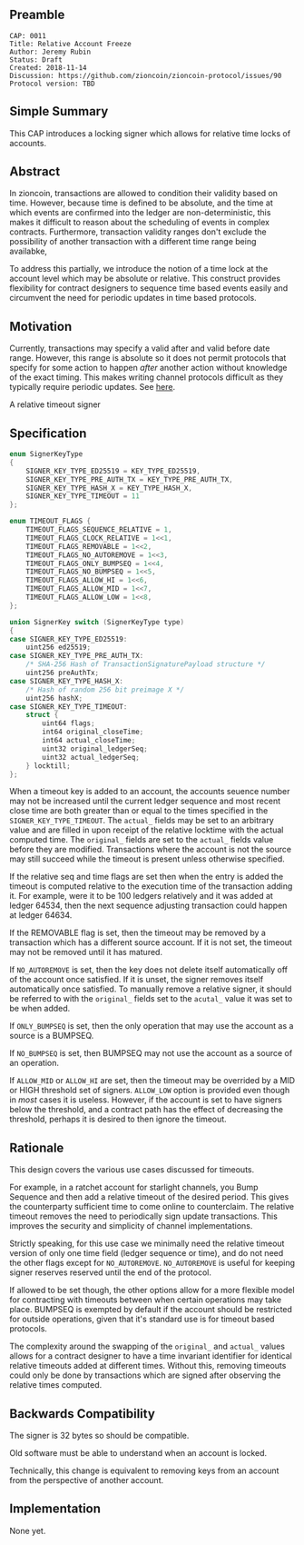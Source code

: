 ## Preamble

```
CAP: 0011
Title: Relative Account Freeze
Author: Jeremy Rubin
Status: Draft
Created: 2018-11-14
Discussion: https://github.com/zioncoin/zioncoin-protocol/issues/90
Protocol version: TBD
```

## Simple Summary

This CAP introduces a locking signer which allows for relative time locks of accounts.

## Abstract

In zioncoin, transactions are allowed to condition their validity based on time. However,
because time is defined to be absolute, and the time at which events are confirmed into the
ledger are non-deterministic, this makes it difficult to reason about the scheduling of events
in complex contracts. Furthermore, transaction validity ranges don't exclude the possibility
of another transaction with a different time range being availabke,


To address this partially, we introduce the notion of a time lock at the account
level which may be absolute or relative. This construct provides flexibility for
contract designers to sequence time based events easily and circumvent the need
for periodic updates in time based protocols.

## Motivation

Currently, transactions may specify a valid after and valid before date range.
However, this range is absolute so it does not permit protocols that specify for
some action to happen *after* another action without knowledge of the exact
timing. This makes writing channel protocols difficult as they typically require
periodic updates. See
[here](https://www.zioncoin.org/blog/lightning-on-zioncoin-roadmap/).

A relative timeout signer

## Specification
```c++
enum SignerKeyType
{
    SIGNER_KEY_TYPE_ED25519 = KEY_TYPE_ED25519,
    SIGNER_KEY_TYPE_PRE_AUTH_TX = KEY_TYPE_PRE_AUTH_TX,
    SIGNER_KEY_TYPE_HASH_X = KEY_TYPE_HASH_X,
	SIGNER_KEY_TYPE_TIMEOUT = 11
};

enum TIMEOUT_FLAGS {
    TIMEOUT_FLAGS_SEQUENCE_RELATIVE = 1,
    TIMEOUT_FLAGS_CLOCK_RELATIVE = 1<<1,
    TIMEOUT_FLAGS_REMOVABLE = 1<<2,
    TIMEOUT_FLAGS_NO_AUTOREMOVE = 1<<3,
    TIMEOUT_FLAGS_ONLY_BUMPSEQ = 1<<4,
    TIMEOUT_FLAGS_NO_BUMPSEQ = 1<<5,
    TIMEOUT_FLAGS_ALLOW_HI = 1<<6,
    TIMEOUT_FLAGS_ALLOW_MID = 1<<7,
    TIMEOUT_FLAGS_ALLOW_LOW = 1<<8,
};

union SignerKey switch (SignerKeyType type)
{
case SIGNER_KEY_TYPE_ED25519:
    uint256 ed25519;
case SIGNER_KEY_TYPE_PRE_AUTH_TX:
    /* SHA-256 Hash of TransactionSignaturePayload structure */
    uint256 preAuthTx;
case SIGNER_KEY_TYPE_HASH_X:
    /* Hash of random 256 bit preimage X */
    uint256 hashX;
case SIGNER_KEY_TYPE_TIMEOUT:
	struct {
		uint64 flags;
		int64 original_closeTime;
		int64 actual_closeTime;
		uint32 original_ledgerSeq;
		uint32 actual_ledgerSeq;
	} locktill;
};
```

When a timeout key is added to an account, the accounts seuence number may not
be increased until the current ledger sequence and most recent close time are
both greater than or equal to the times specified in the
`SIGNER_KEY_TYPE_TIMEOUT`. The `actual_` fields may be set to an arbitrary value
and are filled in upon receipt of the relative locktime with the actual computed
time. The `original_` fields are set to the `actual_` fields value before they are modified. Transactions where the account is not the source may still succeed while
the timeout is present unless otherwise specified. 


If the relative seq and time flags are set then when the entry is added the
timeout is computed relative to the execution time of the transaction adding
it.  For example, were it to be 100 ledgers relatively and it was added at
ledger 64534, then the next sequence adjusting transaction could happen at
ledger 64634.

If the REMOVABLE flag is set, then the timeout may be removed by a transaction
which has a different source account. If it is not set, the timeout may not be
removed until it has matured.

If `NO_AUTOREMOVE` is set, then the key does not delete itself automatically off
of the account once satisfied. If it is unset, the signer removes itself
automatically once satisfied. To manually remove a relative signer, it should be
referred to with the `original_` fields set to the `acutal_` value it was set to be
when added.

If `ONLY_BUMPSEQ` is set, then the only operation that may use the account as a source
is a BUMPSEQ.

If `NO_BUMPSEQ` is set, then BUMPSEQ may not use the account as a source of an operation.

If `ALLOW_MID` or `ALLOW_HI` are set, then the timeout may be overrided by a MID
or HIGH threshold set of signers. `ALLOW_LOW` option is provided even though in *most*
cases it is useless. However, if the account is set to have signers below the threshold,
and a contract path has the effect of decreasing the threshold, perhaps it is desired to
then ignore the timeout.





## Rationale


This design covers the various use cases discussed for timeouts.

For example, in a ratchet account for starlight channels, you Bump Sequence and
then add a relative timeout of the desired period. This gives the counterparty
sufficient time to come online to counterclaim. The relative timeout removes the
need to periodically sign update transactions. This improves the security and
simplicity of channel implementations.

Strictly speaking, for this use case we minimally need the relative timeout
version of only one time field (ledger sequence or time), and do not need the
other flags except for `NO_AUTOREMOVE`. `NO_AUTOREMOVE` is useful for keeping
signer reserves reserved until the end of the protocol.

If allowed to be set though, the other options allow for a more flexible model
for contracting with timeouts between when certain operations may take place.
BUMPSEQ is exempted by default if the account should be restricted for outside 
operations, given that it's standard use is for timeout based protocols.


The complexity around the swapping of the `original_` and `actual_` values
allows for a contract designer to have a time invariant identifier for identical
relative timeouts added at different times. Without this, removing timeouts
could only be done by transactions which are signed after observing the relative
times computed.

## Backwards Compatibility

The signer is 32 bytes so should be compatible.

Old software must be able to understand when an account is locked.

Technically, this change is equivalent to removing keys from an account from the perspective of another account.
## Implementation

None yet.

